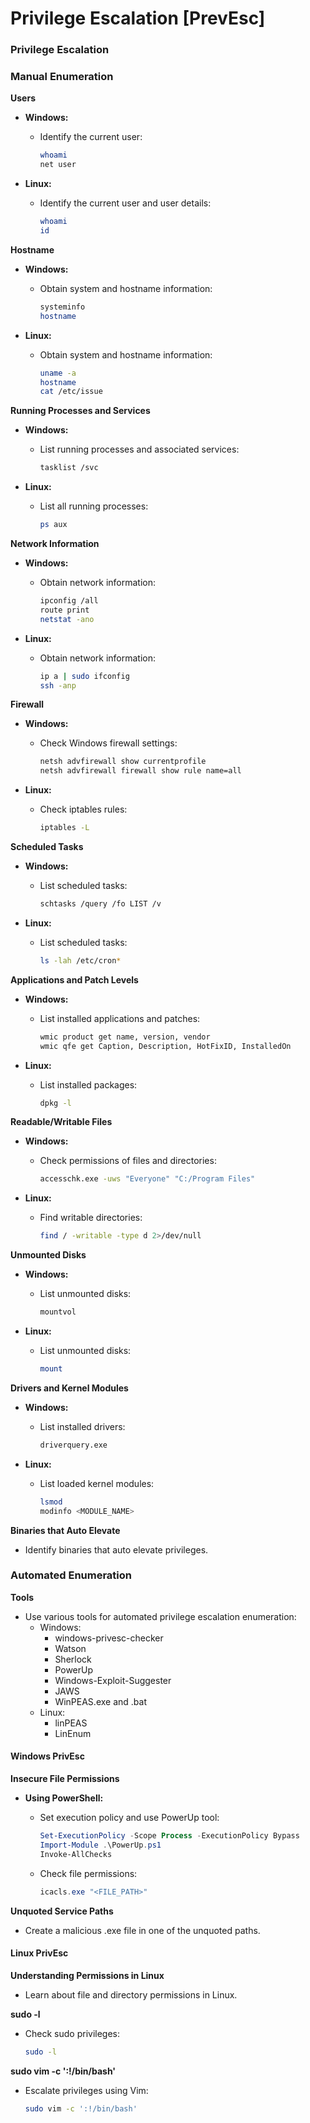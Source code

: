# Privilege Escalation \[PrevEsc]

### Privilege Escalation

### Manual Enumeration

**Users**

* **Windows:**
  *   Identify the current user:

      ```bash
      whoami
      net user
      ```
* **Linux:**
  *   Identify the current user and user details:

      ```bash
      whoami
      id
      ```

**Hostname**

* **Windows:**
  *   Obtain system and hostname information:

      ```bash
      systeminfo
      hostname
      ```
* **Linux:**
  *   Obtain system and hostname information:

      ```bash
      uname -a
      hostname
      cat /etc/issue
      ```

**Running Processes and Services**

* **Windows:**
  *   List running processes and associated services:

      ```bash
      tasklist /svc
      ```
* **Linux:**
  *   List all running processes:

      ```bash
      ps aux
      ```

**Network Information**

* **Windows:**
  *   Obtain network information:

      ```bash
      ipconfig /all
      route print
      netstat -ano
      ```
* **Linux:**
  *   Obtain network information:

      ```bash
      ip a | sudo ifconfig
      ssh -anp
      ```

**Firewall**

* **Windows:**
  *   Check Windows firewall settings:

      ```bash
      netsh advfirewall show currentprofile
      netsh advfirewall firewall show rule name=all
      ```
* **Linux:**
  *   Check iptables rules:

      ```bash
      iptables -L
      ```

**Scheduled Tasks**

* **Windows:**
  *   List scheduled tasks:

      ```bash
      schtasks /query /fo LIST /v
      ```
* **Linux:**
  *   List scheduled tasks:

      ```bash
      ls -lah /etc/cron*
      ```

**Applications and Patch Levels**

* **Windows:**
  *   List installed applications and patches:

      ```bash
      wmic product get name, version, vendor
      wmic qfe get Caption, Description, HotFixID, InstalledOn
      ```
* **Linux:**
  *   List installed packages:

      ```bash
      dpkg -l
      ```

**Readable/Writable Files**

* **Windows:**
  *   Check permissions of files and directories:

      ```bash
      accesschk.exe -uws "Everyone" "C:/Program Files"
      ```
* **Linux:**
  *   Find writable directories:

      ```bash
      find / -writable -type d 2>/dev/null
      ```

**Unmounted Disks**

* **Windows:**
  *   List unmounted disks:

      ```bash
      mountvol
      ```
* **Linux:**
  *   List unmounted disks:

      ```bash
      mount
      ```

**Drivers and Kernel Modules**

* **Windows:**
  *   List installed drivers:

      ```bash
      driverquery.exe
      ```
* **Linux:**
  *   List loaded kernel modules:

      ```bash
      lsmod
      modinfo <MODULE_NAME>
      ```

**Binaries that Auto Elevate**

* Identify binaries that auto elevate privileges.

### Automated Enumeration

**Tools**

* Use various tools for automated privilege escalation enumeration:
  * Windows:
    * windows-privesc-checker
    * Watson
    * Sherlock
    * PowerUp
    * Windows-Exploit-Suggester
    * JAWS
    * WinPEAS.exe and .bat
  * Linux:
    * linPEAS
    * LinEnum

#### Windows PrivEsc

**Insecure File Permissions**

* **Using PowerShell:**
  *   Set execution policy and use PowerUp tool:

      ```powershell
      Set-ExecutionPolicy -Scope Process -ExecutionPolicy Bypass
      Import-Module .\PowerUp.ps1
      Invoke-AllChecks
      ```
  *   Check file permissions:

      ```powershell
      icacls.exe "<FILE_PATH>"
      ```

**Unquoted Service Paths**

* Create a malicious .exe file in one of the unquoted paths.

#### Linux PrivEsc

**Understanding Permissions in Linux**

* Learn about file and directory permissions in Linux.

**sudo -l**

*   Check sudo privileges:

    ```bash
    sudo -l
    ```

**sudo vim -c ':!/bin/bash'**

*   Escalate privileges using Vim:

    ```bash
    sudo vim -c ':!/bin/bash'
    ```
